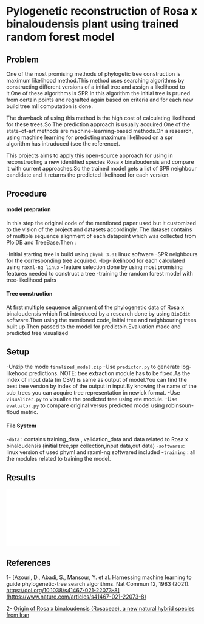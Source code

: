 # Pylogenetic reconstruction of Rosa x binaloudensis plant using trained random forest model

## Problem

One of the most promising methods of phylogetic tree construction is maximum likelihood method.This method uses searching algorithms by constructing different versions of a initial tree and assign a likelihood to it.One of these algorithms is SPR.In this algorithm the initial tree is pruned from certain points and regrafted again based on criteria and for each new build tree mll computation is done.

The drawback of using this method is the high cost of calculating likelihood for these trees.So The prediction approach is usually acquired.One of the state-of-art methods are machine-learning-based methods.On a research, using machine learning for predicting maximum likelihood on a spr algorithm has intruduced (see the reference).

This projects aims to apply this open-source approach for using in reconstructing a new identified species Rosa x binaloudensis and compare it with current approaches.So the trained model gets a list of SPR neighbour candidate and it returns the predicted likelihood for each version.

## Procedure

#### model prepration

In this step the original code of the mentioned paper used.but it customized to the vision of the project and datasets accordingly.
The dataset contains of multiple sequence alignment of each datapoint which was collected from PloiDB and TreeBase.Then :

-Initial starting tree is build using `phyml 3.01` linux software
-SPR neighbours for the corresponding tree acquired.
-log-likelihood for each calculated using `raxml-ng linux`
-feature selection done by using most promising features needed to construct a tree
-training the random forest model with tree-likelihood pairs

#### Tree construction

At first multiple sequence alignment of the phylogenetic data of Rosa x binaloudensis which first introduced by a research done by using `BioEdit` software.Then using the mentioned code, initial tree and neighbouring trees built up.Then passed to the model for predictoin.Evaluation made and predicted tree visualized

## Setup
  -Unzip the mode `finalized_model.zip`
  -Use `predictor.py` to generate log-likehood predictions.
  NOTE: tree extraction module has to be fixed.As the index of input data (in CSV) is same as output of model.You can find the best tree version by index of the output in input.By knowing the name of the sub_trees you can acquire tree representation in newick format.
  -Use `visualizer.py` to visualize the predicted tree using ete module.
  -Use `evaluator.py` to compare original versus predicted model using robinsoun-floud metric.
#### File System
-`data` : contains training_data , validation_data and data related to Rosa x binaloudensis (initial tree,spr collection,input data,out data)
-`softwares`: linux version of used phyml and raxml-ng softwared included
-`training` : all the modules related to training the model.

## Results

![](predicted_tree.pdf)

## References

1- [Azouri, D., Abadi, S., Mansour, Y. et al. Harnessing machine learning to guide phylogenetic-tree search algorithms. Nat Commun 12, 1983 (2021). https://doi.org/10.1038/s41467-021-22073-8](https://www.nature.com/articles/s41467-021-22073-8)

2- [Origin of Rosa x binaloudensis (Rosaceae), a new natural hybrid species from Iran](https://www.biotaxa.org/Phytotaxa/article/view/phytotaxa.411.1.2)  

